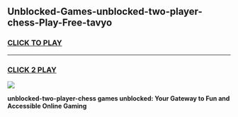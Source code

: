
## Unblocked-Games-unblocked-two-player-chess-Play-Free-tavyo
<h3>
<a href="https://premium76.site?title=unblocked-two-player-chess&ref=18A1">CLICK TO PLAY</a></h3>
<hr>

<h3>
<a href="https://premium76.site?title=unblocked-two-player-chess&ref=18A1">CLICK 2 PLAY</a>
  
</h3>

<a href="https://premium76.site?title=unblocked-two-player-chess&ref=18A1"><img src="https://clearcache.store/games.png"></a>


**unblocked-two-player-chess games unblocked: Your Gateway to Fun and Accessible Online Gaming**

